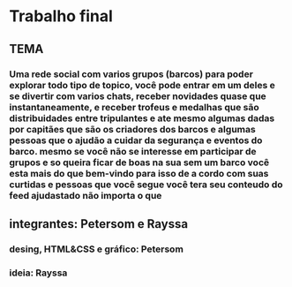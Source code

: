 # Trabalho final




## TEMA

### Uma rede social com varios grupos (barcos) para poder explorar todo tipo de topico, você pode entrar em um deles e se divertir com varios chats, receber novidades quase que instantaneamente, e receber trofeus e medalhas que são distribuidades entre tripulantes e ate mesmo algumas dadas por capitães que são os criadores dos barcos e algumas pessoas que o ajudão a cuidar da segurança e eventos do barco. mesmo se você não se interesse em participar de grupos e so queira ficar de boas na sua sem um barco você esta mais do que bem-vindo para isso de a cordo com suas curtidas e pessoas que você segue você tera seu conteudo do feed ajudastado não importa o que 

## integrantes: Petersom e Rayssa

### desing, HTML&CSS e gráfico: Petersom

### ideia: Rayssa
